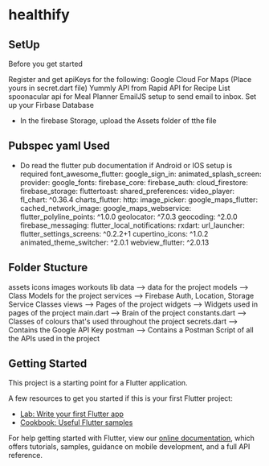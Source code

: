 # healthify

## SetUp
Before you get started

Register and get apiKeys for the following:
Google Cloud For Maps (Place yours in secret.dart file)
Yummly API from Rapid API for Recipe List
spoonacular api for Meal Planner
EmailJS setup to send email to inbox.
Set up your Firbase Database
- In the firebase Storage, upload the Assets folder of tthe file

## Pubspec yaml Used
- Do read the flutter pub documentation if Android or IOS setup is required
font_awesome_flutter:
  google_sign_in:
  animated_splash_screen:
  provider:
  google_fonts:
  firebase_core:
  firebase_auth:
  cloud_firestore:
  firebase_storage:
  fluttertoast:
  shared_preferences:
  video_player:
  fl_chart: ^0.36.4
  charts_flutter:
  http:
  image_picker:
  google_maps_flutter:
  cached_network_image:
  google_maps_webservice:
  flutter_polyline_points: ^1.0.0
  geolocator: ^7.0.3
  geocoding: ^2.0.0
  firebase_messaging:
  flutter_local_notifications:
  rxdart:
  url_launcher:
  flutter_settings_screens: ^0.2.2+1
  cupertino_icons: ^1.0.2
  animated_theme_switcher: ^2.0.1
  webview_flutter: ^2.0.13

## Folder Stucture
assets
    icons
    images
    workouts
lib
    data --> data for the project
    models --> Class Models for the project
    services --> Firebase Auth, Location, Storage Service Classes
    views --> Pages of the project
    widgets -->  Widgets used in pages of the project
main.dart --> Brain of the project
constants.dart --> Classes of colours that's used throughout the project
secrets.dart --> Contains the Google API Key
postman --> Contains a Postman Script of all the APIs used in the project

## Getting Started

This project is a starting point for a Flutter application.

A few resources to get you started if this is your first Flutter project:

- [Lab: Write your first Flutter app](https://flutter.dev/docs/get-started/codelab)
- [Cookbook: Useful Flutter samples](https://flutter.dev/docs/cookbook)

For help getting started with Flutter, view our
[online documentation](https://flutter.dev/docs), which offers tutorials,
samples, guidance on mobile development, and a full API reference.

